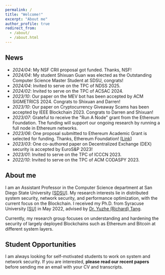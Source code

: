 ```yaml
---
permalink: /
title: "Welcome!"
excerpt: "About me"
author_profile: true
redirect_from: 
  - /about/
  - /about.html
---
```


News
----
- _2024/04_: My NSF CRII proposal got funded. Thanks, NSF!
- _2024/04_: My student Shixuan Guan was elected as the Outstanding Computer Science Master Student at SDSU, congrats!
- _2024/04_: Invited to serve on the TPC of NDSS 2025.
- _2024/02_: Invited to serve on the TPC of ACSAC 2024. 
- _2023/10_: Our paper on the MEV bot has been accepted by ACM SIGMETRICS 2024. Congrats to Shixuan and Darren! 
- _2023/10_: Our paper on Cryptocurrency Giveaway Scams has been accepted by IEEE Blockchain 2023. Congrats to Darren and Shixuan!  
- _2023/07_: Grateful to receive the "Run A Node" grant from the Ethereum Foundation. The funding will support our ongoing research by running a full node in Ethereum networks.  
- _2023/06_: One proposal submitted to Ethereum Academic Grant is selected for funding. Thanks, Ethereum Foundation! [[Link]](https://blog.ethereum.org/2023/06/28/academic-grants-round-23)  
- _2023/03_: One co-authored paper on Decentralized Exchange (DEX) security is accepted by EuroS&P 2023!  
- _2023/01_: Invited to serve on the TPC of ICCCN 2023.  
- _2022/10_: Invited to serve on the TPC of ACM CODASPY 2023.

About me
----
I am an Assistant Professor in the Computer Science department at San Diego State University [[SDSU]](https://cs.sdsu.edu/). My research interests lie in distributed system security, network security, and performance optimization, with the current focus on the Blockchain. I received my Ph.D. from Syracuse University [[SU]](http://eng-cs.syr.edu/our-departments/electrical-engineering-and-computer-science) in May 2022, advised by [Dr. Yuzhe (Richard) Tang](http://tristartom.github.io/). 

Currently, my research group focuses on understanding and hardening the security of largely deployed Blockchains such as Ethereum and Bitcoin at different system layers.

Student Opportunities
----
I am always looking for self-motivated students to work on system and network security. If you are interested, **please read our recent papers** before sending me an email with your CV and transcripts.


